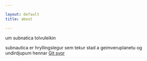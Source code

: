 ```yaml
---

layout: default
title: about

---
```


um subnatica tolvuleikin

subnautica er hryllingslegur sem tekur stad a geimveruplanetu og undirdjupum hennar
[Git svor](verkefni1/svor.html)
